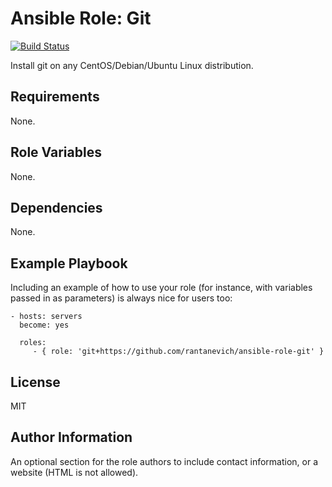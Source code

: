 Ansible Role: Git
=========
[![Build Status](https://travis-ci.org/rantanevich/ansible-role-git.svg?branch=master)](https://travis-ci.org/rantanevich/ansible-role-git)

Install git on any CentOS/Debian/Ubuntu Linux distribution.

Requirements
------------

None.

Role Variables
--------------

None.

Dependencies
------------

None.

Example Playbook
----------------

Including an example of how to use your role (for instance, with variables passed in as parameters) is always nice for users too:

    - hosts: servers
      become: yes

      roles:
         - { role: 'git+https://github.com/rantanevich/ansible-role-git' }

License
-------

MIT

Author Information
------------------

An optional section for the role authors to include contact information, or a website (HTML is not allowed).
